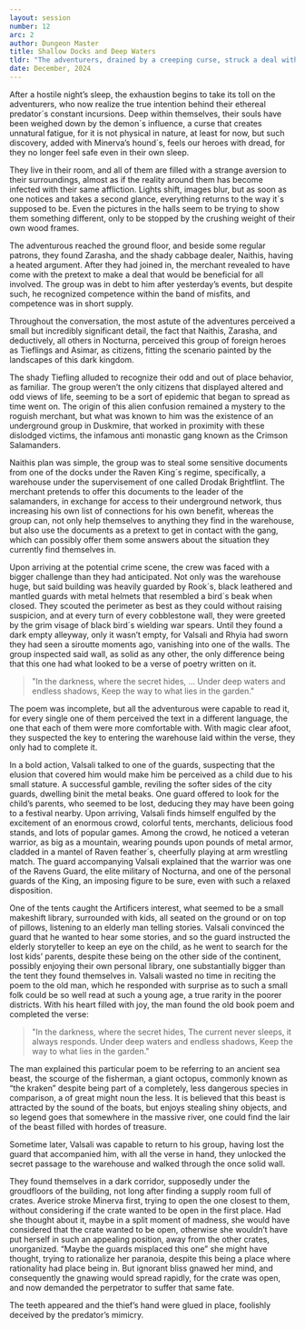 ```yaml
---
layout: session
number: 12
arc: 2
author: Dungeon Master
title: Shallow Docks and Deep Waters
tldr: "The adventurers, drained by a creeping curse, struck a deal with the shady merchant Naithis to steal documents from a heavily guarded warehouse. As they uncovered a hidden passage using a cryptic poem, danger lurked at every turn. Inside, Minerva battled a mimic, only for it to slip away. Valsali, tricked by the creature, was swallowed whole but used magic to survive. Rhyia’s empathy spared the mimic, securing their friend’s release. Moving forward, they eliminated the guards with silent precision—until a noise from above left them frozen. Had their luck finally run out?"
date: December, 2024
---
```


After a hostile night’s sleep, the exhaustion begins to take its toll on the adventurers, who now realize the true intention behind their ethereal predator´s constant incursions. Deep within themselves, their souls have been weighed down by the demon´s influence, a curse that creates unnatural fatigue, for it is not physical in nature, at least for now, but such discovery, added with Minerva’s hound´s, feels our heroes with dread, for they no longer feel safe even in their own sleep.

They live in their room, and all of them are filled with a strange aversion to their surroundings, almost as if the reality around them has become infected with their same affliction. Lights shift, images blur, but as soon as one notices and takes a second glance, everything returns to the way it´s supposed to be. Even the pictures in the halls seem to be trying to show them something different, only to be stopped by the crushing weight of their own wood frames.

The adventurous reached the ground floor, and beside some regular patrons, they found Zarasha, and the shady cabbage dealer, Naithis, having a heated argument. After they had joined in, the merchant revealed to have come with the pretext to make a deal that would be beneficial for all involved. The group was in debt to him after yesterday’s events, but despite such, he recognized competence within the band of misfits, and competence was in short supply. 

Throughout the conversation, the most astute of the adventures perceived a small but incredibly significant detail, the fact that Naithis, Zarasha, and deductively, all others in Nocturna, perceived this group of foreign heroes as Tieflings and Asimar, as citizens, fitting the scenario painted by the landscapes of this dark kingdom. 

The shady Tiefling alluded to recognize their odd and out of place behavior, as familiar. The group weren’t the only citizens that displayed altered and odd views of life, seeming to be a sort of epidemic that began to spread as time went on. The origin of this alien confusion remained a mystery to the roguish merchant, but what was known to him was the existence of an underground group in Duskmire, that worked in proximity with these dislodged victims, the infamous anti monastic gang known as the Crimson Salamanders.

Naithis plan was simple, the group was to steal some sensitive documents from one of the docks under the Raven King´s regime, specifically, a warehouse under the supervisement of one called Drodak Brightflint. The merchant pretends to offer this documents to the leader of the salamanders, in exchange for access to their underground network, thus increasing his own list of connections for his own benefit, whereas the group can, not only help themselves to anything they find in the warehouse, but also use the documents as a pretext to get in contact with the gang, which can possibly offer them some answers about the situation they currently find themselves in.

Upon arriving at the potential crime scene, the crew was faced with a bigger challenge than they had anticipated. Not only was the warehouse huge, but said building was heavily guarded by Rook´s, black leathered and mantled guards with metal helmets that resembled a bird´s beak when closed. They scouted the perimeter as best as they could without raising suspicion, and at every turn of every cobblestone wall, they were greeted by the grim visage of black bird´s wielding war spears. Until they found a dark empty alleyway, only it wasn’t empty, for Valsali and Rhyia had sworn they had seen a siroutte moments ago, vanishing into one of the walls. The group inspected said wall, as solid as any other, the only difference being that this one had what looked to be a verse of poetry written on it.

> "In the darkness, where the secret hides,
> …
> Under deep waters and endless shadows,
> Keep the way to what lies in the garden."

The poem was incomplete, but all the adventurous were capable to read it, for every single one of them perceived the text in a different language, the one that each of them were more comfortable with. With magic clear afoot, they suspected the key to entering the warehouse laid within the verse, they only had to complete it.

In a bold action, Valsali talked to one of the guards, suspecting that the elusion that covered him would make him be perceived as a child due to his small stature. A successful gamble, reviling the softer sides of the city guards, dwelling binit the metal beaks. One guard offered to look for the child’s parents, who seemed to be lost, deducing they may have been going to a festival nearby. Upon arriving, Valsali finds himself engulfed by the excitement of an enormous crowd, colorful tents, merchants, delicious food stands, and lots of popular games. Among the crowd, he noticed a veteran warrior, as big as a mountain, wearing pounds upon pounds of metal armor, cladded in a mantel of Raven feather´s, cheerfully playing at arm wrestling match. The guard accompanying Valsali explained that the warrior was one of the Ravens Guard, the elite military of Nocturna, and one of the personal guards of the King, an imposing figure to be sure, even with such a relaxed disposition.

One of the tents caught the Artificers interest, what seemed to be a small makeshift library, surrounded with kids, all seated on the ground or on top of pillows, listening to an elderly man telling stories. Valsali convinced the guard that he wanted to hear some stories, and so the guard instructed the elderly storyteller to keep an eye on the child, as he went to search for the lost kids’ parents, despite these being on the other side of the continent, possibly enjoying their own personal library, one substantially bigger than the tent they found themselves in. Valsali wasted no time in reciting the poem to the old man, which he responded with surprise as to such a small folk could be so well read at such a young age, a true rarity in the poorer districts. With his heart filled with joy, the man found the old book poem and completed the verse:

> "In the darkness, where the secret hides,
> The current never sleeps, it always responds.
> Under deep waters and endless shadows,
> Keep the way to what lies in the garden."

The man explained this particular poem to be referring to an ancient sea beast, the scourge of the fisherman, a giant octopus, commonly known as “the kraken” despite being part of a completely, less dangerous species in comparison, a of great might noun the less. It is believed that this beast is attracted by the sound of the boats, but enjoys stealing shiny objects, and so legend goes that somewhere in the massive river, one could find the lair of the beast filled with hordes of treasure.

Sometime later, Valsali was capable to return to his group, having lost the guard that accompanied him, with all the verse in hand, they unlocked the secret passage to the warehouse and walked through the once solid wall. 

They found themselves in a dark corridor, supposedly under the groudfloors of the building, not long after finding a supply room full of crates. Averice stroke Minerva first, trying to open the one closest to them, without considering if the crate wanted to be open in the first place. Had she thought about it, maybe in a split moment of madness, she would have considered that the crate wanted to be open, otherwise she wouldn’t have put herself in such an appealing position, away from the other crates, unorganized. “Maybe the guards misplaced this one” she might have thought, trying to rationalize her paranoia, despite this being a place where rationality had place being in. But ignorant bliss gnawed her mind, and consequently the gnawing would spread rapidly, for the crate was open, and now demanded the perpetrator to suffer that same fate. 

The teeth appeared and the thief’s hand were glued in place, foolishly deceived by the predator’s mimicry.

